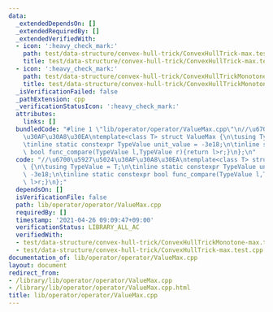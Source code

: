 ```yaml
---
data:
  _extendedDependsOn: []
  _extendedRequiredBy: []
  _extendedVerifiedWith:
  - icon: ':heavy_check_mark:'
    path: test/data-structure/convex-hull-trick/ConvexHullTrick-max.test.cpp
    title: test/data-structure/convex-hull-trick/ConvexHullTrick-max.test.cpp
  - icon: ':heavy_check_mark:'
    path: test/data-structure/convex-hull-trick/ConvexHullTrickMonotone-max.test.cpp
    title: test/data-structure/convex-hull-trick/ConvexHullTrickMonotone-max.test.cpp
  _isVerificationFailed: false
  _pathExtension: cpp
  _verificationStatusIcon: ':heavy_check_mark:'
  attributes:
    links: []
  bundledCode: "#line 1 \"lib/operator/operator/ValueMax.cpp\"\n//\u6700\u5927\u5024\
    \u30AF\u30A8\u30EA\ntemplate<class T> struct ValueMax {\n\tusing TypeValue = T;\n\
    \tinline static constexpr TypeValue unit_value = -3e18;\n\tinline static constexpr\
    \ bool func_compare(TypeValue l,TypeValue r){return l>r;}\n};\n"
  code: "//\u6700\u5927\u5024\u30AF\u30A8\u30EA\ntemplate<class T> struct ValueMax\
    \ {\n\tusing TypeValue = T;\n\tinline static constexpr TypeValue unit_value =\
    \ -3e18;\n\tinline static constexpr bool func_compare(TypeValue l,TypeValue r){return\
    \ l>r;}\n};"
  dependsOn: []
  isVerificationFile: false
  path: lib/operator/operator/ValueMax.cpp
  requiredBy: []
  timestamp: '2021-04-26 09:09:47+09:00'
  verificationStatus: LIBRARY_ALL_AC
  verifiedWith:
  - test/data-structure/convex-hull-trick/ConvexHullTrickMonotone-max.test.cpp
  - test/data-structure/convex-hull-trick/ConvexHullTrick-max.test.cpp
documentation_of: lib/operator/operator/ValueMax.cpp
layout: document
redirect_from:
- /library/lib/operator/operator/ValueMax.cpp
- /library/lib/operator/operator/ValueMax.cpp.html
title: lib/operator/operator/ValueMax.cpp
---
```

